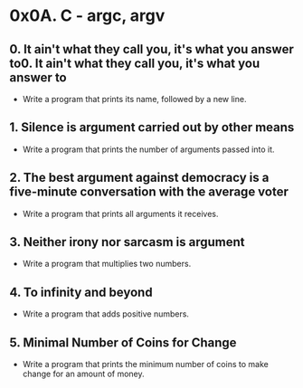 # 0x0A. C - argc, argv

## 0. It ain't what they call you, it's what you answer to0. It ain't what they call you, it's what you answer to
* Write a program that prints its name, followed by a new line.

## 1. Silence is argument carried out by other means
* Write a program that prints the number of arguments passed into it.

## 2. The best argument against democracy is a five-minute conversation with the average voter
* Write a program that prints all arguments it receives.

## 3. Neither irony nor sarcasm is argument
* Write a program that multiplies two numbers.

## 4. To infinity and beyond
* Write a program that adds positive numbers.

## 5. Minimal Number of Coins for Change
* Write a program that prints the minimum number of coins to make change for an amount of money.
